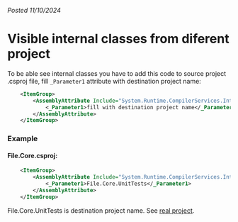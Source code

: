 *Posted 11/10/2024*
# Visible internal classes from diferent project

To be able see internal classes you have to add this code to source project .csproj file, fill ```_Parameter1``` attribute with destination project name:

```xml
	<ItemGroup>
		<AssemblyAttribute Include="System.Runtime.CompilerServices.InternalsVisibleToAttribute">
			<_Parameter1>fill with destination project name</_Parameter1>
		</AssemblyAttribute>
	</ItemGroup>
```

### Example

#### File.Core.csproj:
```xml
	<ItemGroup>
		<AssemblyAttribute Include="System.Runtime.CompilerServices.InternalsVisibleToAttribute">
			<_Parameter1>File.Core.UnitTests</_Parameter1>
		</AssemblyAttribute>
	</ItemGroup>
```

File.Core.UnitTests is destination project name. See [real project](https://github.com/Gramli/FileApi/blob/main/src/File.Core/File.Core.csproj).